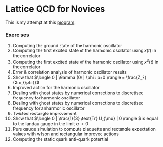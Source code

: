 # Lattice QCD for Novices 

This is my attempt at this [program](https://arxiv.org/pdf/hep-lat/0506036.pdf).

### Exercises

1) Computing the ground state of the harmonic oscillator
2) Computing the first excited state of the harmonic oscillator using $x(t)$ in the correlator
3) Computing the first excited state of the harmonic oscillator using $x^3(t)$ in the correlator
4) Error & correlation analysis of harmonic oscillator results
5) Show that $\langle 0 | \Gamma (0) | \phi : p=0 \rangle = \frac{Z_2}{2m_{\phi}}$
6) Improved action for the harmonic oscillator
7) Dealing with ghost states by numerical corrections to discretised frequency for harmonic oscillator
8) Dealing with ghost states by numerical corrections to discretised frequency for anharmonic oscillator
9) Twisted rectangle improvement
10) Show that $\langle 0 | \frac{1}{3} \text{Tr} U_{\mu} | 0 \rangle $ is equal to the landau gauge in the limit $a \to 0$
11) Pure gauge simulation to compute plaquette and rectangle expectation values with wilson and rectangular improved actions
12) Computing the static quark anti-quark potential

